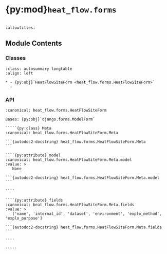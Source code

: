 # {py:mod}`heat_flow.forms`

```{py:module} heat_flow.forms
```

```{autodoc2-docstring} heat_flow.forms
:allowtitles:
```

## Module Contents

### Classes

````{list-table}
:class: autosummary longtable
:align: left

* - {py:obj}`HeatFlowSiteForm <heat_flow.forms.HeatFlowSiteForm>`
  -
````

### API

``````{py:class} HeatFlowSiteForm(*args, **kwargs)
:canonical: heat_flow.forms.HeatFlowSiteForm

Bases: {py:obj}`django.forms.ModelForm`

`````{py:class} Meta
:canonical: heat_flow.forms.HeatFlowSiteForm.Meta

```{autodoc2-docstring} heat_flow.forms.HeatFlowSiteForm.Meta
```

````{py:attribute} model
:canonical: heat_flow.forms.HeatFlowSiteForm.Meta.model
:value: >
   None

```{autodoc2-docstring} heat_flow.forms.HeatFlowSiteForm.Meta.model
```

````

````{py:attribute} fields
:canonical: heat_flow.forms.HeatFlowSiteForm.Meta.fields
:value: >
   ['name', 'internal_id', 'dataset', 'environment', 'explo_method', 'explo_purpose']

```{autodoc2-docstring} heat_flow.forms.HeatFlowSiteForm.Meta.fields
```

````

`````

``````
